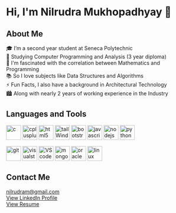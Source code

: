 # **Hi, I'm Nilrudra Mukhopadhyay 👋**

## About Me

🎓 I’m a second year student at Seneca Polytechnic<br>
📜 Studying Computer Programming and Analysis (3 year diploma)<br>
👀 I'm fascinated with the correlation between Mathematics and Programming<br>
📚 So I love subjects like Data Structures and Algorithms<br>
⚡ Fun Facts, I also have a background in Architectural Technology<br>
🏙️ Along with nearly 2 years of working experience in the Industry<br>

## Languages and Tools

<div align="left">
        <p>
            <img src="https://cdn.jsdelivr.net/gh/devicons/devicon@latest/icons/c/c-original.svg" alt="c" width="40" height="40"/>
            <img src="https://cdn.jsdelivr.net/gh/devicons/devicon@latest/icons/cplusplus/cplusplus-original.svg" alt="cplusplus" width="40" height="40"/>
            <img src="https://cdn.jsdelivr.net/gh/devicons/devicon@latest/icons/html5/html5-original.svg" alt="html5" width="40" height="40"/>
            <img src="https://cdn.jsdelivr.net/gh/devicons/devicon@latest/icons/tailwindcss/tailwindcss-original.svg" alt="tailWindCSS" width="40" height="40"/>
            <img src="https://cdn.jsdelivr.net/gh/devicons/devicon@latest/icons/bootstrap/bootstrap-original.svg" alt="bootstrap" width="40" height="40"/>
            <img src="https://cdn.jsdelivr.net/gh/devicons/devicon@latest/icons/javascript/javascript-original.svg" alt="javascript" width="40" height="40"/>
            <img src="https://cdn.jsdelivr.net/gh/devicons/devicon@latest/icons/nodejs/nodejs-original.svg" alt="nodejs" width="40" height="40"/>
            <img src="https://cdn.jsdelivr.net/gh/devicons/devicon@latest/icons/python/python-original.svg" alt="python" width="40" height="40"/>
        </p>
        <p>
            <img src="https://cdn.jsdelivr.net/gh/devicons/devicon@latest/icons/git/git-original.svg" alt="git" width="40" height="40"/>
            <img src="https://cdn.jsdelivr.net/gh/devicons/devicon@latest/icons/visualstudio/visualstudio-original.svg" alt="visualstudio logo" width="40" height="40"/>
            <img src="https://cdn.jsdelivr.net/gh/devicons/devicon@latest/icons/vscode/vscode-original.svg" alt="VScode logo" width="40" height="40"/>
            <img src="https://cdn.jsdelivr.net/gh/devicons/devicon@latest/icons/mongodb/mongodb-plain.svg" alt="mongoDb" width="40" height="40"/>
            <img src="https://cdn.jsdelivr.net/gh/devicons/devicon@latest/icons/oracle/oracle-original.svg" alt="oracle" width="40" height="40"/>
            <img src="https://cdn.jsdelivr.net/gh/devicons/devicon@latest/icons/linux/linux-original.svg" alt="linux" width="40" height="40"/>
        </p>
</div>

## Contact Me

<div align="left">
    <p>
        <a href="mailto:nilrudram@gmail.com">nilrudram@gmail.com</a><br>
        <a href="https://www.linkedin.com/in/nilrudra-mukhopadhyay-0226062a7">View LinkedIn Profile</a><br>
        <a href="https://docs.google.com/document/d/1SuLd1TOgYu5hDX7WxsGXzWmp4G31BkM441OI8SVGePA/edit?usp=sharing">View Resume</a><br>
    </p>
</div>

<!---
Nilrudra1999/Nilrudra1999 is a ✨ special ✨ repository because its `README.md` (this file) appears on GitHub profile.
--->
